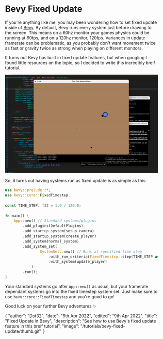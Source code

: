 # Bevy Fixed Update
If you're anything like me, you may been wondering how to set fixed update inside of [Bevy](https://bevyengine.org/). By default, Bevy runs every system just before drawing to the screen. This means on a 60hz monitor your games physics could be running at 60fps, and on a 120hz monitor, 120fps. Variances in update framerate can be problematic, as you probably don't want movement twice as fast or gravity twice as strong when playing on different monitors. 

It turns out Bevy has built in fixed update features, but when googling I found little resources on the topic, so I decided to write this incredibly breif tutorial.

![tank shooting bullets](/tutorials/bevy-fixed-update/thumb.gif)

So, it turns out having systems run as fixed update is as simple as this:
```rust
use bevy::prelude::*;
use bevy::core::FixedTimestep;

const TIME_STEP: f32 = 1.0 / 120.0;

fn main() {
    App::new() // Standard systems/plugins 
	    .add_plugins(DefaultPlugins)
	    .add_startup_system(setup_camera)
	    .add_startup_system(create_player)
	    .add_system(normal_system)
	    .add_system_set(
	            SystemSet::new() // Runs at specified time step 
	                .with_run_criteria(FixedTimestep::step(TIME_STEP as f64))
	                .with_system(update_player)
	        )
	    .run();
}
```
Your standard systems go after `App::new()` as usual, but your framerate dependant systems go into the fixed timestep system set.
Just make sure to use `bevy::core::FixedTimestep` and you're good to go!

Good luck on your further Bevy adventures ✨

<div id="json">
	{
		"author": "Dot32",
		"date": "9th Apr 2022",
		"edited": "9th Apr 2022",
		"title": "Fixed Update in Bevy",
		"description": "See how to use Bevy's fixed update feature in this breif tutorial",
		"image": "/tutorials/bevy-fixed-update/thumb.gif"
	}
</div>